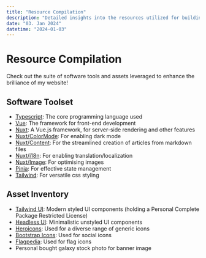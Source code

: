 ```yaml
---
title: "Resource Compilation"
description: "Detailed insights into the resources utilized for building this Website"
date: "03. Jan 2024"
datetime: "2024-01-03"
---
```


# Resource Compilation
Check out the suite of software tools and assets leveraged to enhance the brilliance of my website!

## Software Toolset
- [Typescript](https://www.typescriptlang.org/): The core programming language used
- [Vue](https://vuejs.org): The framework for front-end development
- [Nuxt](https://nuxt.com): A Vue.js framework, for server-side rendering and other features
- [Nuxt/ColorMode](https://color-mode.nuxtjs.org/): For enabling dark mode
- [Nuxt/Content](https://content.nuxt.com/): For the streamlined creation of articles from markdown files
- [Nuxt/i18n](https://i18n.nuxtjs.org/): For enabling translation/localization
- [Nuxt/Image](https://image.nuxt.com/): For optimising images
- [Pinia](https://pinia.vuejs.org/): For effective state management
- [Tailwind](https://tailwindcss.com): For versatile css styling

## Asset Inventory
- [Tailwind UI](https://tailwindui.com): Modern styled UI components (holding a Personal Complete Package Restricted License)
- [Headless UI](https://headlessui.com/): Minimalistic unstyled UI components
- [Heroicons](https://heroicons.com/): Used for a diverse range of generic icons
- [Bootstrap Icons](https://icons.getbootstrap.com/): Used for social icons
- [Flagpedia](https://flagpedia.net/): Used for flag icons
- Personal bought galaxy stock photo for banner image